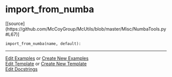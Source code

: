 # <a id="McUtils.Misc.NumbaTools.import_from_numba">import_from_numba</a>
<div class="docs-source-link" markdown="1">
[[source](https://github.com/McCoyGroup/McUtils/blob/master/Misc/NumbaTools.py#L67)]
</div>

```python
import_from_numba(name, default): 
```
 



___

[Edit Examples](https://github.com/McCoyGroup/McUtils/edit/gh-pages/ci/examples/McUtils/Misc/NumbaTools/import_from_numba.md) or 
[Create New Examples](https://github.com/McCoyGroup/McUtils/new/gh-pages/?filename=ci/examples/McUtils/Misc/NumbaTools/import_from_numba.md) <br/>
[Edit Template](https://github.com/McCoyGroup/McUtils/edit/gh-pages/ci/docs/McUtils/Misc/NumbaTools/import_from_numba.md) or 
[Create New Template](https://github.com/McCoyGroup/McUtils/new/gh-pages/?filename=ci/docs/templates/McUtils/Misc/NumbaTools/import_from_numba.md) <br/>
[Edit Docstrings](https://github.com/McCoyGroup/McUtils/edit/master/Misc/NumbaTools.py#L67?message=Update%20Docs)